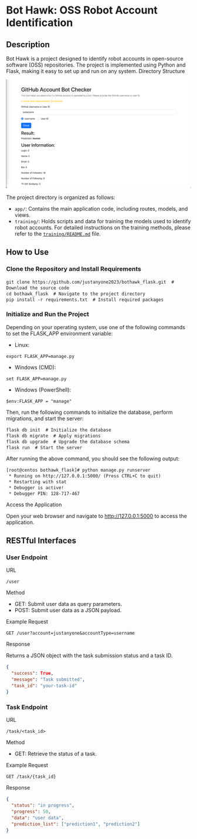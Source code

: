 # Bot Hawk: OSS Robot Account Identification
## Description
Bot Hawk is a project designed to identify robot accounts in open-source software (OSS) repositories. The project is implemented using Python and Flask, making it easy to set up and run on any system.
Directory Structure

![img.png](img/img.png)

The project directory is organized as follows:

- `app/`: Contains the main application code, including routes, models, and views.
- `training/`: Holds scripts and data for training the models used to identify robot accounts. For detailed instructions on the training methods, please refer to the [`training/README.md`](training/README.md) file.

## How to Use

### Clone the Repository and Install Requirements
```shell
git clone https://github.com/justanyone2023/bothawk_flask.git  # Download the source code
cd bothawk_flask  # Navigate to the project directory
pip install -r requirements.txt  # Install required packages
```
### Initialize and Run the Project

Depending on your operating system, use one of the following commands to set the FLASK_APP environment variable:
- Linux:
```shell
export FLASK_APP=manage.py
```
- Windows (CMD):
```shell
set FLASK_APP=manage.py
```
- Windows (PowerShell):
```shell
$env:FLASK_APP = "manage"
```
Then, run the following commands to initialize the database, perform migrations, and start the server:
```shell
flask db init  # Initialize the database
flask db migrate  # Apply migrations
flask db upgrade  # Upgrade the database schema
flask run  # Start the server
```
After running the above command, you should see the following output:
```shell
[root@centos bothawk_flask]# python manage.py runserver
 * Running on http://127.0.0.1:5000/ (Press CTRL+C to quit)
 * Restarting with stat
 * Debugger is active!
 * Debugger PIN: 128-717-467
```
Access the Application

Open your web browser and navigate to http://127.0.0.1:5000 to access the application.

## RESTful Interfaces
### User Endpoint

URL
```agsl
/user
```
Method
- GET: Submit user data as query parameters.
- POST: Submit user data as a JSON payload.

Example Request
```agsl
GET /user?account=justanyone&accountType=username
```
Response

Returns a JSON object with the task submission status and a task ID.
```json
{
  "success": True,
  "message": "Task submitted",
  "task_id": "your-task-id"
}
```
### Task Endpoint
URL
```agsl
/task/<task_id>
```

Method
- GET: Retrieve the status of a task.

Example Request
```agsl
GET /task/{task_id}
```
Response
```json
{
  "status": "in progress",
  "progress": 50,
  "data": "user data",
  "prediction_list": ["prediction1", "prediction2"]
}
```


